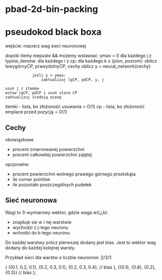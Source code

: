 # pbad-2d-bin-packing

# pseudokod black boxa
  wejście: macierz wag sieci neuronowej
  
  dopóki itemy niepuste && możemy wstawiać:
    ymax = 0
    dla każdego j z typów_itemów:
        dla każdego i z cp:
            dla każdego k z {pion, poziom}:
                oblicz lewygórnyCP, prawydolnyCP, cechy
                oblicz y = neural_network(cechy)

                jeśli y > ymax:
                    zaktualizuj lgCP, pdCP, y, j

    usuń j z itemów
    wstaw lgCP, pdCP i usuń stare CP
    zaktualizuj średnią ocenę

itemki - lista, bo złożoność usuwania = O(1)
cp - lista, bo złożoność emplace przed pozycją = O(1)

## Cechy
obowiązkowe
* procent zmarnowanej powierzchni
* procent całkowitej powierzchni zajętej

opcjonalne:
* procent powierzchni wolnego prawego górnego prostokąta
* ile corner pointów
* ile pozostało poszczególnych pudełek

## Sieć neuronowa

Wagi to 3-wymiarowy wektor, gdzie waga w(i,j,k): 
- znajduje sie w i-tej warstwie
- wychodzi z j-tego neuronu
- wchodzi do k-tego neuronu

Do każdej warstwy prócz pierwszej dodany jest bias. Jest to wektor wag dodany do każdej kolejnej warsty.

Przykład sieci dla warstw o liczbie neuronów: 2/3/1:

{
  {{0.1, 0.2, 0.1},
   {0.2, 0.3, 0.1},
   {0.2, 0.3, 0.4}, // bias
  },
  {{0.1},
   {0.8},
   {0.2},
   {0.3}} // bias
};
